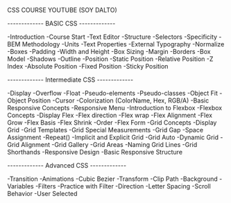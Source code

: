 CSS COURSE YOUTUBE (SOY DALTO)

------------- BASIC CSS -------------

-Introduction
-Course Start
-Text Editor
-Structure
-Selectors
-Specificity
-BEM Methodology
-Units
-Text Properties
-External Typography
-Normalize
-Boxes
-Padding
-Width and Height
-Box Sizing
-Margin
-Borders
-Box Model
-Shadows
-Outline
-Position
-Static Position
-Relative Position
-Z Index
-Absolute Position
-Fixed Position
-Sticky Position

------------- Intermediate CSS -------------

-Display
-Overflow
-Float
-Pseudo-elements
-Pseudo-classes
-Object Fit
-Object Position
-Cursor
-Colorization (ColorName, Hex, RGB/A)
-Basic Responsive Concepts
-Responsive Menu
-Introduction to Flexbox
-Flexbox Concepts
-Display Flex
-Flex direction
-Flex wrap
-Flex Alignment
-Flex Grow
-Flex Basis
-Flex Shrink
-Order
-Flex Form
-Grid Concepts
-Display Grid
-Grid Templates
-Grid Special Measurements
-Grid Gap
-Space Assignment
-Repeat()
-Implicit and Explicit Grid
-Grid Auto
-Dynamic Grid
-Grid Alignment
-Grid Gallery
-Grid Areas
-Naming Grid Lines
-Grid Shorthands
-Responsive Design
-Basic Responsive Structure

------------- Advanced CSS -------------

-Transition
-Animations
-Cubic Bezier
-Transform
-Clip Path
-Background
-Variables
-Filters
-Practice with Filter
-Direction
-Letter Spacing
-Scroll Behavior
-User Selected
